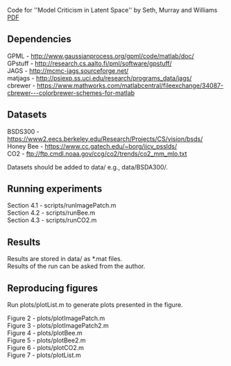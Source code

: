 Code for ''Model Criticism in Latent Space'' by Seth, Murray and Williams [PDF](https://arxiv.org/abs/1711.04674)

Dependencies
---
GPML    - http://www.gaussianprocess.org/gpml/code/matlab/doc/  
GPstuff - http://research.cs.aalto.fi/pml/software/gpstuff/  
JAGS    - http://mcmc-jags.sourceforge.net/  
matjags - http://psiexp.ss.uci.edu/research/programs_data/jags/  
cbrewer - https://www.mathworks.com/matlabcentral/fileexchange/34087-cbrewer---colorbrewer-schemes-for-matlab  

Datasets
---

BSDS300     - https://www2.eecs.berkeley.edu/Research/Projects/CS/vision/bsds/  
Honey Bee   - https://www.cc.gatech.edu/~borg/ijcv_psslds/  
CO2         - ftp://ftp.cmdl.noaa.gov/ccg/co2/trends/co2_mm_mlo.txt  

Datasets should be added to data/ e.g., data/BSDA300/.

Running experiments
---

Section 4.1 - scripts/runImagePatch.m  
Section 4.2 - scripts/runBee.m  
Section 4.3 - scripts/runCO2.m  

Results
---

Results are stored in data/ as \*.mat files.  
Results of the run can be asked from the author.

Reproducing figures
---
Run plots/plotList.m to generate plots presented in the figure.  

Figure 2 - plots/plotImagePatch.m  
Figure 3 - plots/plotImagePatch2.m  
Figure 4 - plots/plotBee.m  
Figure 5 - plots/plotBee2.m  
Figure 6 - plots/plotCO2.m  
Figure 7 - plots/plotList.m  
